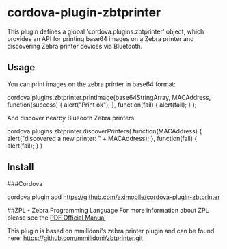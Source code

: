 # cordova-plugin-zbtprinter
This plugin defines a global 'cordova.plugins.zbtprinter' object, which provides an API for printing base64 images on a Zebra printer 
and discovering Zebra printer devices via Bluetooth.


## Usage
You can print images on the zebra printer in base64 format:

cordova.plugins.zbtprinter.printImage(base64StringArray, MACAddress,
    function(success) { 
        alert("Print ok"); 
    }, function(fail) { 
        alert(fail); 
    }
);

And discover nearby Blueooth Zebra printers:

cordova.plugins.zbtprinter.discoverPrinters(
    function(MACAddress) { 
        alert("discovered a new printer: " + MACAddress); 
    }, function(fail) { 
        alert(fail); 
    }
)


## Install
###Cordova

cordova plugin add https://github.com/aximobile/cordova-plugin-zbtprinter

##ZPL - Zebra Programming Language
For more information about ZPL please see the  [PDF Official Manual](https://support.zebra.com/cpws/docs/zpl/zpl_manual.pdf)

This plugin is based on mmilidoni's zebra printer plugin and can be found here: https://github.com/mmilidoni/zbtprinter.git
